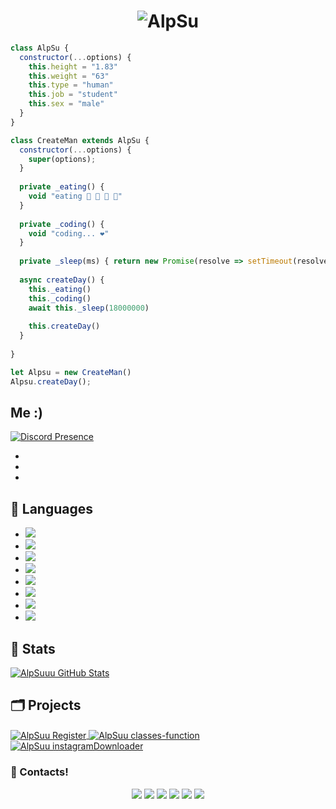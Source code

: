<h1 align="center">
    <img src="https://cdn.discordapp.com/attachments/779705157955878933/779727869630349352/42ptj9.gif" alt="AlpSu"/>
</h1>

```js
class AlpSu {
  constructor(...options) {
    this.height = "1.83"
    this.weight = "63"
    this.type = "human"
    this.job = "student"
    this.sex = "male"
  }
}

class CreateMan extends AlpSu {
  constructor(...options) {
    super(options);
  }
  
  private _eating() {
    void "eating 🍔 🍟 🍗 🥤"
  }
  
  private _coding() {
    void "coding... ❤️"
  }
  
  private _sleep(ms) { return new Promise(resolve => setTimeout(resolve, ms)) }
  
  async createDay() {
    this._eating()
    this._coding()
    await this._sleep(18000000)
    
    this.createDay()
  }
  
}

let Alpsu = new CreateMan()
Alpsu.createDay();
```

## Me :)    
[![Discord Presence](https://lanyard-profile-readme.vercel.app/api/721391768255594577?theme=dark&bg=00ff7c&animated=true&hideDiscrim=false&borderRadius=1px)](https://discord.com/users/721391768255594577)

*
*
*
## 🔧 Languages
- ![](https://img.shields.io/badge/OS-Linux-black?style=flat-square&logo=linux&logoColor=blue)
- ![](https://img.shields.io/badge/Editor-VHEditor-brightgreen?style=flat-square&logo=visual-studio-code&logoColor=cyan)
- ![](https://img.shields.io/badge/Code-JavaScript-black?style=flat-square&logo=javascript&logoColor=brightgreen)
- ![](https://img.shields.io/badge/Code-Python-black?style=flat-square&logo=python&logoColor=magenta)
- ![](https://img.shields.io/badge/Code-Java-black?style=flat-square&logo=java&logoColor=white)
- ![](https://img.shields.io/badge/Code-CS-black?style=flat-square&logo=c-sharp&logoColor=black)
- ![](https://img.shields.io/badge/Tools-MySql-black?style=flat-square&logo=mysql&logoColor=yellow)
- ![](https://img.shields.io/badge/Tools-MongoDB-black?style=flat-square&logo=mongodb&logoColor=cyan)

## 🧮 Stats
<a href="https://github.com/AlpSuuu/AlpSuuu">
  <img align="center" src="https://github-readme-stats.vercel.app/api/top-langs/?username=AlpSuuu&hide=c%2B%2B,c,html&title_color=d6826d&text_color=FF00FF&icon_color=6aa6f8&bg_color=0e1116" alt="AlpSuuu GitHub Stats" />
</a>


## 🗂️ Projects

<a href="https://github.com/AlpSuuu/register">
  <img align="center" src="https://github-readme-stats.vercel.app/api/pin/?username=AlpSuuu&repo=register&show_icons=true&line_height=27&title_color=6aa6f8&text_color=8a919a&icon_color=6aa6f8&bg_color=0e1116" alt="AlpSuu Register" />
</a>
<a href="https://github.com/AlpSuuu/classes-function">
  <img align="center" src="https://github-readme-stats.vercel.app/api/pin/?username=AlpSuuu&repo=classes-function&show_icons=true&line_height=27&title_color=6aa6f8&text_color=8a919a&icon_color=6aa6f8&bg_color=0e1116" alt="AlpSuu classes-function" />
</a>
<a href="https://github.com/AlpSuuu/instagramDownloader">
  <img align="center" src="https://github-readme-stats.vercel.app/api/pin/?username=AlpSuuu&repo=instagramDownloader&show_icons=true&line_height=27&title_color=6aa6f8&text_color=8a919a&icon_color=6aa6f8&bg_color=0e1116" alt="AlpSuu instagramDownloader" />
</a>


<h3>🌟 Contacts!</h3>
<p align="center">
     <a href="https://www.instagram.com/alp.kahyaa/" target"blank_"><img src="https://img.shields.io/badge/INSTAGRAM%20-DC3175.svg?&style=for-the-badge&logo=instagram&logoColor=white"></a>
       <a href="https://twitch.tv/AlpSuuu" target"blank_"><img src="https://img.shields.io/badge/Twitch-9146FF?style=for-the-badge&logo=twitch&logoColor=white"></a>
 <a href="https://open.spotify.com/user/5ksbqa8t6kdo38dmfi8nof51z?si=7389677a8b2e44ed" target"blank_"><img src="https://img.shields.io/badge/Spotify%20-1ed760.svg?&style=for-the-badge&logo=spotify&logoColor=white"></a>
     <a href="mailto:alpkahya868@gmail.com?body=Merhaba" target"blank_"><img src="https://img.shields.io/badge/Gmail-09ffeb?style=for-the-badge&logo=gmail&logoColor=white"></a>
      <a href="https://discord.com/users/721391768255594577" target"blank_"><img src="https://img.shields.io/badge/Discord-ffbb00?style=for-the-badge&logo=discord&logoColor=white"></a>
          <a href="https://alpsu-u-teala.glitch.me" target"blank_"><img src="https://img.shields.io/badge/Website-ff0004?style=for-the-badge&logo=google&logoColor=white"></a>

</p>
